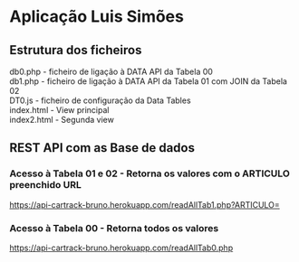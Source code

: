 # Aplicação Luis Simões

## Estrutura dos ficheiros

db0.php - ficheiro de ligação à DATA API da Tabela 00<br/>
db1.php - ficheiro de ligação à DATA API da Tabela 01 com JOIN da Tabela 02<br/>
DT0.js - ficheiro de configuração da Data Tables<br/>
index.html - View principal<br/>
index2.html - Segunda view

## REST API com as Base de dados

### Acesso à Tabela 01 e 02 - Retorna os valores com o ARTICULO preenchido URL
https://api-cartrack-bruno.herokuapp.com/readAllTab1.php?ARTICULO=

### Acesso à Tabela 00 - Retorna todos os valores
https://api-cartrack-bruno.herokuapp.com/readAllTab0.php


